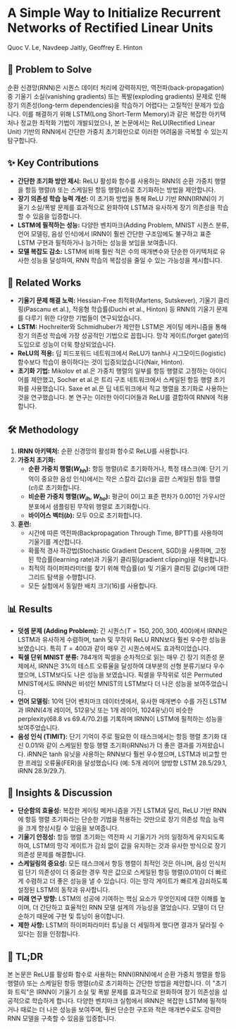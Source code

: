 # A Simple Way to Initialize Recurrent Networks of Rectified Linear Units

Quoc V. Le, Navdeep Jaitly, Geoffrey E. Hinton

## 🧩 Problem to Solve

순환 신경망(RNN)은 시퀀스 데이터 처리에 강력하지만, 역전파(back-propagation) 중 기울기 소실(vanishing gradients) 또는 폭발(exploding gradients) 문제로 인해 장기 의존성(long-term dependencies)을 학습하기 어렵다는 고질적인 문제가 있습니다. 이를 해결하기 위해 LSTM(Long Short-Term Memory)과 같은 복잡한 아키텍처나 정교한 최적화 기법이 개발되었으나, 본 논문에서는 ReLU(Rectified Linear Unit) 기반의 RNN에서 간단한 가중치 초기화만으로 이러한 어려움을 극복할 수 있는지 탐구합니다.

## ✨ Key Contributions

- **간단한 초기화 방안 제시:** ReLU 활성화 함수를 사용하는 RNN의 순환 가중치 행렬을 항등 행렬($I$) 또는 스케일된 항등 행렬($cI$)로 초기화하는 방법을 제안합니다.
- **장기 의존성 학습 능력 개선:** 이 초기화 방법을 통해 ReLU 기반 RNN(IRNN)이 기울기 소실/폭발 문제를 효과적으로 완화하여 LSTM과 유사하게 장기 의존성을 학습할 수 있음을 입증합니다.
- **LSTM에 필적하는 성능:** 다양한 벤치마크(Adding Problem, MNIST 시퀀스 분류, 언어 모델링, 음성 인식)에서 IRNN이 훨씬 간단한 구조임에도 불구하고 표준 LSTM 구현과 필적하거나 능가하는 성능을 보임을 보여줍니다.
- **모델 복잡도 감소:** LSTM에 비해 훨씬 적은 수의 매개변수와 단순한 아키텍처로 유사한 성능을 달성하여, RNN 학습의 복잡성을 줄일 수 있는 가능성을 제시합니다.

## 📎 Related Works

- **기울기 문제 해결 노력:** Hessian-Free 최적화(Martens, Sutskever), 기울기 클리핑(Pascanu et al.), 적응형 학습률(Duchi et al., Hinton) 등 RNN의 기울기 문제를 다루기 위한 다양한 기법들이 연구되었습니다.
- **LSTM:** Hochreiter와 Schmidhuber가 제안한 LSTM은 게이팅 메커니즘을 통해 장기 의존성 학습에 가장 성공적인 기법으로 꼽힙니다. 망각 게이트(forget gate)의 도입으로 성능이 더욱 향상되었습니다.
- **ReLU의 적용:** 딥 피드포워드 네트워크에서 ReLU가 tanh나 시그모이드(logistic) 함수보다 학습이 용이하다는 것이 입증되었습니다(Nair, Hinton).
- **초기화 기법:** Mikolov et al.은 가중치 행렬의 일부를 항등 행렬로 고정하는 아이디어를 제안했고, Socher et al.은 트리 구조 네트워크에서 스케일된 항등 행렬 초기화를 사용했습니다. Saxe et al.은 딥 네트워크에서 직교 행렬을 초기화로 사용하는 것을 연구했습니다. 본 연구는 이러한 아이디어들과 ReLU를 결합하여 RNN에 적용합니다.

## 🛠️ Methodology

1. **IRNN 아키텍처:** 순환 신경망의 활성화 함수로 ReLU를 사용합니다.
2. **가중치 초기화:**
   - **순환 가중치 행렬($W_{hh}$):** 항등 행렬($I$)로 초기화하거나, 특정 태스크(예: 단기 기억이 중요한 음성 인식)에서는 작은 스칼라 값($c$)을 곱한 스케일된 항등 행렬($cI$)로 초기화합니다.
   - **비순환 가중치 행렬($W_{ih}, W_{ho}$):** 평균이 0이고 표준 편차가 0.001인 가우시안 분포에서 샘플링된 무작위 행렬로 초기화합니다.
   - **바이어스 벡터($b$):** 모두 0으로 초기화합니다.
3. **훈련:**
   - 시간에 따른 역전파(Backpropagation Through Time, BPTT)를 사용하여 기울기를 계산합니다.
   - 확률적 경사 하강법(Stochastic Gradient Descent, SGD)을 사용하며, 고정된 학습률(learning rate)과 기울기 클리핑(gradient clipping)을 적용합니다.
   - 최적의 하이퍼파라미터를 찾기 위해 학습률($\alpha$) 및 기울기 클리핑 값($gc$)에 대한 그리드 탐색을 수행합니다.
   - 모든 실험에서 동일한 배치 크기(16)를 사용합니다.

## 📊 Results

- **덧셈 문제 (Adding Problem):** 긴 시퀀스($T=150, 200, 300, 400$)에서 IRNN은 LSTM과 유사하게 수렴하며, tanh 및 무작위 ReLU RNN보다 훨씬 우수한 성능을 보였습니다. 특히 $T=400$과 같이 매우 긴 시퀀스에서도 효과적이었습니다.
- **픽셀 단위 MNIST 분류:** 784개의 픽셀을 순차적으로 읽는 매우 긴 장기 의존성 문제에서, IRNN은 3%의 테스트 오류율을 달성하여 대부분의 선형 분류기보다 우수했으며, LSTM보다도 나은 성능을 보였습니다. 픽셀을 무작위로 섞은 Permuted MNIST에서도 IRNN은 비섞인 MNIST의 LSTM보다 더 나은 성능을 보여주었습니다.
- **언어 모델링:** 10억 단어 벤치마크 데이터셋에서, 유사한 매개변수 수를 가진 LSTM과 IRNN(4개 레이어, 512유닛 또는 1개 레이어, 1024유닛)이 비슷한 perplexity(68.8 vs 69.4/70.2)를 기록하며 IRNN이 LSTM에 필적하는 성능을 보여주었습니다.
- **음성 인식 (TIMIT):** 단기 기억이 주로 필요한 이 태스크에서는 항등 행렬 초기화 대신 $0.01I$와 같이 스케일된 항등 행렬 초기화(iRNNs)가 더 좋은 결과를 가져왔습니다. iRNN은 tanh 유닛을 사용하는 RNN보다 훨씬 우수했으며, LSTM과 비교할 만한 프레임 오류율(FER)을 달성했습니다 (예: 5개 레이어 양방향 LSTM 28.5/29.1, iRNN 28.9/29.7).

## 🧠 Insights & Discussion

- **단순함의 효율성:** 복잡한 게이팅 메커니즘을 가진 LSTM과 달리, ReLU 기반 RNN에 항등 행렬 초기화라는 단순한 기법을 적용하는 것만으로 장기 의존성 학습 능력을 크게 향상시킬 수 있음을 보여줍니다.
- **기울기 안정성:** 항등 행렬 초기화는 역전파 시 기울기가 거의 일정하게 유지되도록 하여, LSTM의 망각 게이트가 감쇠 없이 값을 유지하는 것과 유사한 방식으로 장기 의존성 문제를 해결합니다.
- **스케일링의 중요성:** 모든 태스크에서 항등 행렬이 최적인 것은 아니며, 음성 인식처럼 단기 의존성이 더 중요한 경우 작은 값으로 스케일된 항등 행렬($0.01I$)이 더 빠르게 수렴하고 더 좋은 성능을 낼 수 있습니다. 이는 망각 게이트가 빠르게 감쇠하도록 설정된 LSTM의 동작과 유사합니다.
- **미래 연구 방향:** LSTM의 성공에 기여하는 핵심 요소가 무엇인지에 대한 이해를 높이며, 더 간단하고 효율적인 RNN 모델 설계의 가능성을 열었습니다. 모델이 더 단순하기 때문에 구현 및 튜닝이 용이합니다.
- **제한 사항:** LSTM의 하이퍼파라미터 튜닝을 더 세밀하게 했다면 결과가 달라질 수 있다는 점을 인정합니다.

## 📌 TL;DR

본 논문은 ReLU를 활성화 함수로 사용하는 RNN(IRNN)에서 순환 가중치 행렬을 항등 행렬($I$) 또는 스케일된 항등 행렬($cI$)로 초기화하는 간단한 방법을 제안합니다. 이 "초기화 트릭"은 IRNN이 기울기 소실 및 폭발 문제를 효과적으로 완화하여 장기 의존성을 성공적으로 학습하게 합니다. 다양한 벤치마크 실험에서 IRNN은 복잡한 LSTM에 필적하거나 때로는 더 나은 성능을 보여주며, 훨씬 단순한 구조와 적은 매개변수로도 강력한 RNN 모델을 구축할 수 있음을 입증합니다.

